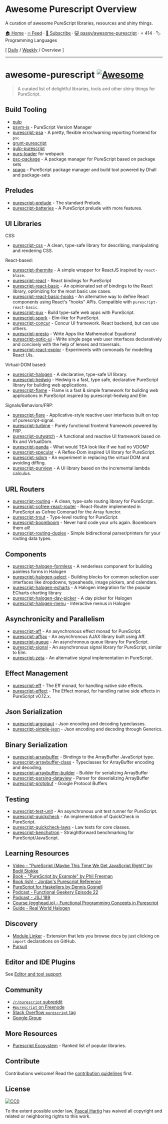 # Awesome Purescript Overview

A curation of awesome PureScript libraries, resources and shiny things.

[🏠 Home](/README.md) · [🔥 Feed](https://test.trackawesomelist.com/passy/awesome-purescript/feed.xml) · [📮 Subscribe](https://trackawesomelist.us17.list-manage.com/subscribe?u=d2f0117aa829c83a63ec63c2f&id=36a103854c) · [😺 passy/awesome-purescript](https://github.com/passy/awesome-purescript/blob/master/readme.md) · ⭐ 414 · 🏷️ Programming Languages

[ [Daily](/content/passy/awesome-purescript/README.md) / [Weekly](/content/passy/awesome-purescript/week/README.md) / Overview ]

---

# awesome-purescript [![Awesome](https://cdn.rawgit.com/sindresorhus/awesome/d7305f38d29fed78fa85652e3a63e154dd8e8829/media/badge.svg)](https://github.com/sindresorhus/awesome)

> A curated list of delightful libraries, tools and other shiny things for PureScript.

## Build Tooling

*   [pulp](https://github.com/bodil/pulp)
*   [psvm-js](https://github.com/ThomasCrvsr/psvm-js) - PureScript Version Manager
*   [purescript-psa](https://github.com/natefaubion/purescript-psa) - A pretty, flexible error/warning reporting frontend for `psc`
*   [grunt-purescript](https://github.com/purescript-contrib/grunt-purescript)
*   [gulp-purescript](https://github.com/purescript-contrib/gulp-purescript)
*   [purs-loader](https://github.com/ethul/purs-loader) for webpack
*   [psc-package](https://github.com/purescript/psc-package) - A package manager for PureScript based on package sets
*   [spago](https://github.com/spacchetti/spago) - PureScript package manager and build tool powered by Dhall and package-sets

## Preludes

*   [purescript-prelude](https://github.com/purescript/purescript-prelude) - The standard Prelude.
*   [purescript-batteries](https://github.com/tfausak/purescript-batteries) - A PureScript prelude with more features.

## UI Libraries

CSS:

*   [purescript-css](https://github.com/slamdata/purescript-css) - A clean, type-safe library for describing, manipulating and rendering CSS.

React-based:

*   [purescript-thermite](https://github.com/paf31/purescript-thermite) - A simple wrapper for ReactJS inspired by `react-blaze`.
*   [purescript-react](https://github.com/purescript-contrib/purescript-react) - React bindings for PureScript
*   [purescript-react-basic](https://github.com/lumihq/purescript-react-basic) - An opinionated set of bindings to the React library, optimizing for the most basic use cases.
*   [purescript-react-basic-hooks](https://github.com/spicydonuts/purescript-react-basic-hooks) - An alternative way to define React components using React's "hooks" APIs. Compatible with `purescript-react-basic`.
*   [purescript-pux](https://github.com/alexmingoia/purescript-pux) - Build type-safe web apps with PureScript.
*   [purescript-spork](https://github.com/natefaubion/purescript-spork) - Elm-like for PureScript.
*   [purescript-concur](https://github.com/ajnsit/purescript-concur) - Concur UI framework. React backend, but can use others.
*   [purescript-presto](https://github.com/juspay/purescript-presto) - Write Apps like Mathematical Equations!
*   [purescript-optic-ui](https://github.com/zrho/purescript-optic-ui) - Write single page web user interfaces declaratively and concisely with the help of lenses and traversals.
*   [purescript-react-explor](https://github.com/paf31/purescript-react-explore) - Experiments with comonads for modelling React UIs.

Virtual-DOM based:

*   [purescript-halogen](https://github.com/slamdata/purescript-halogen) - A declarative, type-safe UI library.
*   [purescript-hedwig](https://github.com/utkarshkukreti/purescript-hedwig) - Hedwig is a fast, type safe, declarative PureScript library for building web applications.
*   [purescript-flame](https://github.com/easafe/purescript-flame) - Flame is a fast & simple framework for building web applications in PureScript inspired by purescript-hedwig and Elm

Signals/Behaviors/FRP:

*   [purescript-flare](https://github.com/sharkdp/purescript-flare) - Applicative-style reactive user interfaces built on top of purescript-signal.
*   [purescript-turbine](https://github.com/funkia/purescript-turbine) - Purely functional frontend framework powered by FRP.
*   [purescript-outwatch](https://github.com/OutWatch/purescript-outwatch) - A functional and reactive UI framework based on Rx and VirtualDom.
*   [purescript-panda](https://github.com/i-am-tom/purescript-panda) - What would TEA look like if we had no VDOM?
*   [purescript-specular](https://github.com/restaumatic/purescript-specular) - A Reflex-Dom inspired UI library for PureScript.
*   [purescript-sdom](https://github.com/paf31/purescript-sdom) - An experiment in replacing the virtual DOM and avoiding diffing.
*   [purescript-purview](https://github.com/paf31/purescript-purview) - A UI library based on the incremental lambda calculus.

## URL Routers

*   [purescript-routing](https://github.com/slamdata/purescript-routing) - A clean, type-safe routing library for PureScript.
*   [purescript-cofree-react-router](https://github.com/coot/purescript-cofree-react-router) - React-Router implemented in PureScript as Cofree Comonad for the Array functor.
*   [purescript-trout](https://github.com/owickstrom/purescript-trout) - Type-level routing for PureScript.
*   [purescript-boomboom](https://github.com/paluh/purescript-boomboom) - Never hard code your urls again. Boomboom them all!
*   [purescript-routing-duplex](https://github.com/natefaubion/purescript-routing-duplex) - Simple bidirectional parser/printers for your routing data types.

## Components

*   [purescript-halogen-formless](https://github.com/thomashoneyman/purescript-halogen-formless) - A renderless component for building painless forms in Halogen
*   [purescript-halogen-select](https://github.com/citizennet/purescript-halogen-select) - Building blocks for common selection user interfaces like dropdowns, typeaheads, image pickers, and calendars.
*   [purescript-halogen-echarts](https://github.com/slamdata/purescript-halogen-echarts) - A Halogen integration for the popular ECharts charting library
*   [purescript-halogen-day-picker](https://github.com/rnons/purescript-halogen-day-picker) - A day picker for Halogen
*   [purescript-halogen-menu](https://github.com/slamdata/purescript-halogen-menu) - Interactive menus in Halogen

## Asynchronicity and Parallelism

*   [purescript-aff](https://github.com/slamdata/purescript-aff) - An asynchronous effect monad for PureScript.
*   [purescript-affjax](https://github.com/slamdata/purescript-aff) - An asynchronous AJAX library built using Aff.
*   [purescript-queue](https://github.com/athanclark/purescript-queue) - An asynchronous queue library for PureScript.
*   [purescript-signal](https://github.com/bodil/purescript-signal) - An asynchronous signal library for PureScript, similar to Elm.
*   [purescript-zeta](https://github.com/athanclark/purescript-zeta) - An alternative signal implementation in PureScript.

## Effect Management

*   [purescript-eff](https://github.com/purescript/purescript-eff) - The Eff monad, for handling native side effects.
*   [purescript-effect](https://github.com/purescript/purescript-effect) - The Effect monad, for handling native side effects in PureScript v0.12.x.

## Json Serialization

*   [purescript-argonaut](https://github.com/purescript-contrib/purescript-argonaut) - Json encoding and decoding typeclasses.
*   [purescript-simple-json](https://github.com/justinwoo/purescript-simple-json) - Json encoding and decoding through Generics.

## Binary Serialization

*   [purescript-arraybuffer](https://github.com/jacereda/purescript-arraybuffer) - Bindings to the ArrayBuffer JavaScript type.
*   [purescript-arraybuffer-class](https://github.com/athanclark/purescript-arraybuffer-class) - Typeclasses for ArrayBuffer encoding and decoding.
*   [purescript-arraybuffer-builder](https://github.com/jamesdbrock/purescript-arraybuffer-builder) - Builder for serializing ArrayBuffer
*   [purescript-parsing-dataview](https://github.com/jamesdbrock/purescript-parsing-dataview) - Parser for deserializing ArrayBuffer
*   [purescript-protobuf](https://github.com/xc-jp/purescript-protobuf) - Google Protocol Buffers

## Testing

*   [purescript-test-unit](https://github.com/bodil/purescript-test-unit) - An asynchronous unit test runner for PureScript.
*   [purescript-quickcheck](https://github.com/purescript/purescript-quickcheck) - An implementation of QuickCheck in PureScript.
*   [purescript-quickcheck-laws](https://github.com/garyb/purescript-quickcheck-laws) - Law tests for core classes.
*   [purescript-benchotron](https://github.com/hdgarrood/purescript-benchotron) - Straightforward benchmarking for PureScript/JavaScript.

## Learning Resources

*   [Video - "PureScript (Maybe This Time We Get JavaScript Right)" by Bodil Stokke](https://www.youtube.com/watch?v=yIlDBPiMb0o)
*   [Book - "PureScript by Example" by Phil Freeman](https://leanpub.com/purescript/read)
*   [Book (ish) - Jordan's Purescript Reference](https://github.com/JordanMartinez/purescript-jordans-reference)
*   [PureScript for Haskellers by Dennis Gosnell](http://www.arow.info/blog/posts/2015-12-17-purescript-intro.html)
*   [Podcast - Functional Geekery Episode 22](https://www.functionalgeekery.com/episode-22-lambdaconf-2015-part-1/)
*   [Podcast - JSJ 189](https://devchat.tv/js-jabber/189-jsj-purescript-with-john-a-de-goes-and-phil-freeman)
*   [Course (egghead.io) - Functional Programming Concepts in Purescript](https://egghead.io/courses/functional-programming-concepts-in-purescript)
*   [Guide - Real World Halogen](https://thomashoneyman.com/guides/real-world-halogen)

## Discovery

*   [Module Linker](https://fiatjaf.alhur.es/module-linker/#/purescript) - Extension that lets you browse docs by just clicking on `import` declarations on GitHub.
*   [Pursuit](https://pursuit.purescript.org/)

## Editor and IDE Plugins

See [Editor and tool support](https://github.com/purescript/purescript/wiki/Editor-and-tool-support)

## Community

*   [`/r/purescript` subreddit](http://www.reddit.com/r/purescript)
*   [`#purescript` on Freenode](http://webchat.freenode.net/?channels=purescript)
*   [Stack Overflow `purescript` tag](http://stackoverflow.com/questions/tagged/purescript)
*   [Google Group](https://groups.google.com/forum/#!forum/purescript)

## More Resources

*   [Purescript Ecosystem](https://github.com/xgrommx/purescript-ecosystem) - Ranked list of popular libraries.

## Contribute

Contributions welcome! Read the [contribution guidelines](https://github.com/passy/awesome-purescript/blob/master/readme.md/contributing.md) first.

## License

[![CC0](http://i.creativecommons.org/p/zero/1.0/88x31.png)](http://creativecommons.org/publicdomain/zero/1.0/)

To the extent possible under law, [Pascal Hartig](https://passy.me/) has waived all copyright and related or neighboring rights to this work.

